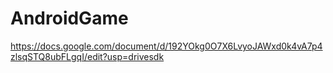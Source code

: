 # AndroidGame

https://docs.google.com/document/d/192YOkg0O7X6LvyoJAWxd0k4vA7p4zlsqSTQ8ubFLgqI/edit?usp=drivesdk
